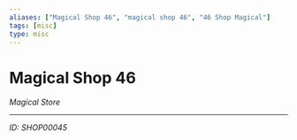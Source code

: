 ```yaml
---
aliases: ["Magical Shop 46", "magical shop 46", "46 Shop Magical"]
tags: [misc]
type: misc
---
```


# Magical Shop 46

*Magical Store*

---
*ID: SHOP00045*